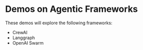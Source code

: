 # Demos on Agentic Frameworks
These demos will explore the following frameworks:
- CrewAI
- Langgraph
- OpenAI Swarm

